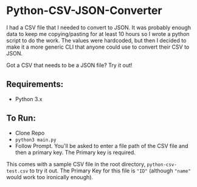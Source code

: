 # Python-CSV-JSON-Converter

I had a CSV file that I needed to convert to JSON. It was probably enough data to keep me copying/pasting for at least 10 hours so I wrote a python script to do the work. The values were hardcoded, but then I decided to make it a more generic CLI that anyone could use to convert their CSV to JSON. 

Got a CSV that needs to be a JSON file? Try it out!

## Requirements:
- Python 3.x

## To Run:
- Clone Repo
- `python3 main.py`
- Follow Prompt. You'll be asked to enter a file path of the CSV file and then a primary key. The Primary key is required. 

This comes with a sample CSV file in the root directory, `python-csv-test.csv` to try it out. The Primary Key for this file is `"ID"` (although `"name"` would work too ironically enough).